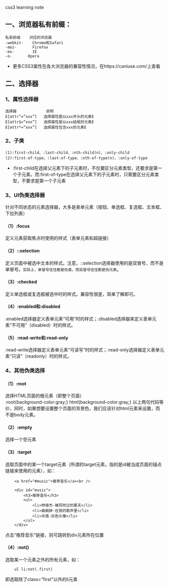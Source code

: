 css3 learning note

## 一、浏览器私有前缀：
    私有前缀	对应的浏览器
    -webkit-	Chrome和Safari
    -moz-	    Firefox
    -ms-	    IE
    -o-	      Opera
* 更多CSS3属性在各大浏览器的兼容性情况，在https://caniuse.com/上查看

## 二、选择器
### 1、属性选择器
    选择器	            说明
    E[attr^=“xxx”]	 选择属性是以xxx开头的元素E
    E[attr$=“xxx”]	 选择属性是以xxx结尾的元素E
    E[attr*=“xxx”]	 选择属性包含xxx的元素E
### 2、子类
    (1):first-child、:last-child、:nth-child(n)、:only-child
    (2):first-of-type、:last-of-type、:nth-of-type(n)、:only-of-type 
* :first-child在选择父元素下的子元素时，不仅要区分元素类型，还要求是第一个子元素。而:first-of-type在选择父元素下的子元素时，只需要区分元素类型，不要求是第一个子元素

### 3、UI伪类选择器
针对不同状态的元素选择器，大多是表单元素（按钮、单选框、复选框、文本框、下拉列表）<br>
#### （1）:focus
定义元素获取焦点时使用的样式（表单元素和超链接）
#### （2）::selection
定义页面中被选中文本的样式。注意，::selection选择器使用的是双冒号，而不是单冒号。`实际上，单冒号往往都是伪类，而双冒号往往都是伪元素`。
#### （3）:checked
定义单选框或复选框被选中时的样式。兼容性很差，简单了解即可。
#### （4）:enabled和:disabled
:enabled选择器定义表单元素“可用”时的样式；:disabled选择器来定义表单元素“不可用”（disabled）时的样式。
#### （5）:read-write和:read-only
:read-write选择器定义表单元素“可读写”时的样式；:read-only选择器定义表单元素“只读”（readonly）时的样式。

### 4、其他伪类选择
#### （1）:root
选择HTML页面的根元素（即整个页面）<br>
        :root{background-color:gray;}
        html{background-color:gray;}
以上两句代码等价，同时，如果想要设置整个页面的背景色，我们应该针对html元素来设置，而不是body元素。
#### （2）:empty
选择一个空元素
#### （3）:target
选取页面中的某一个target元素（所谓的target元素，指的是id被当成页面的锚点链接来使用的元素），如：

        <a href="#music">推荐音乐</a><br />
        
        <div id="music">
            <h3>推荐音乐</h3>
            <ul>
                <li>林俊杰-被风吹过的夏天</li>
                <li>曲婉婷-在我的歌声里</li>
                <li>许嵩-灰色头像</li>
            </ul>
        </div>
点击“推荐音乐”链接，则可跳转到div元素所在位置
#### （4）:not()
选取某一个元素之外的所有元素，如：

        ul li:not(.first)
即选取除了class="first"以外的li元素
    
    
    
    
    
    
    

